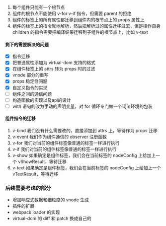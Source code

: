 1. 每个组件只能有一个根节点
2. 组件的根节点不能使用 v-for v-if 指令，但需要 parent 的拒绝
3. 组件的标签上的所有属性都迁移到组件内的根节点上的 props 属性上
4. 组件的标签上的指令就地解析，然后把解析过的属性迁移过去，但是操作自身 children 的指令需要把编译结果迁移到子组件的根节点上，比如 v-text


#### 剩下的需要解决的问题
+ [x] 指令迁移
+ [x] 把普通属性添加为 virtual-dom 支持的格式
+ [x] 在组件标签上的 attrs 转为 props 时的过滤
+ [x] vnode 部分的重写
+ [x] props 稳定性问题
+ [x] 自定义指令的实现
+ [ ] 组件之间的通信问题
+ [ ] 构造函数的实现以及api的设计
+ [ ] with 语句的改为手动的声明变量，对 for 循环专门做一个词法环境的包装

#### 组件指令的迁移
1. v-bind 我们没有什么需要改的，直接添加到 attrs 上，等待作为 props 迁移
2. v-event 我们作为组件通信的 observer 注册函数
3. v-for 我们对当前的组件标签像普通的标签一样进行执行
4. v-if 我们对当前的组件标签像普通的标签一样进行执行
5. v-show 如果确定是组件标签，我们会在当前标签的 nodeConfig 上给加上一个 vShowResult，等待迁移
6. v-text 如果确定是组件标签，我们会在当前标签的 nodeConfig 上给加上一个 vTextResult，等待迁移

### 后续需要考虑的部分
+ 增加响应式数据和细粒度的 vnode 生成
+ 插件的扩展
+ webpack loader 的实现
+ virtual-dom 的 diff 和 patch 换成自己的